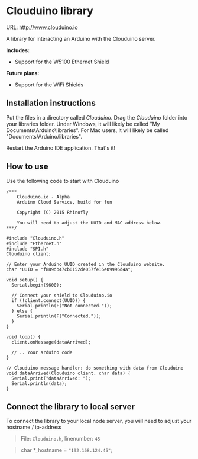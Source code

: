 # Clouduino library
URL: http://www.clouduino.io

A library for interacting an Arduino with the Clouduino server.

**Includes:**
- Support for the W5100 Ethernet Shield

**Future plans:**
- Support for the WiFi Shields

## Installation instructions
Put the files in a directory called _Clouduino_. Drag the _Clouduino_ folder into your libraries folder. Under Windows, it will likely be called "My Documents\Arduino\libraries". For Mac users, it will likely be called "Documents/Arduino/libraries".

Restart the Arduino IDE application. That's it!

## How to use
Use the following code to start with Clouduino

```
/***
    Clouduino.io - Alpha
    Arduino Cloud Service, build for fun

    Copyright (C) 2015 Rhinofly

    You will need to adjust the UUID and MAC address below.
***/

#include "Clouduino.h"
#include "Ethernet.h"
#include "SPI.h"
Clouduino client;

// Enter your Arduino UUID created in the Clouduino website.
char *UUID = "f889db47cb0152de057fe16e09996d4a";

void setup() {
  Serial.begin(9600);

  // Connect your shield to Clouduino.io
  if (!client.connect(UUID)) {
    Serial.println(F("Not connected."));
  } else {
    Serial.println(F("Connected."));
  }
}

void loop() {
  client.onMessage(dataArrived);
  
  // .. Your arduino code
}

// Clouduino message handler: do something with data from Clouduino
void dataArrived(Clouduino client, char data) {
  Serial.print("dataArrived: ");
  Serial.println(data);
}
```

## Connect the library to local server
To connect the library to your local node server, you will need to adjust your hostname / ip-address
> File: `Clouduino.h`, linenumber: `45`

> char *_hostname = ```"192.168.124.45"```;